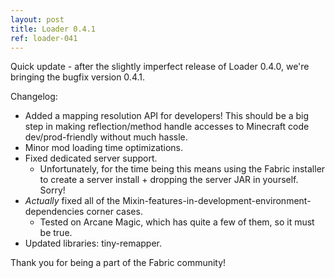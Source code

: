 ```yaml
---
layout: post
title: Loader 0.4.1
ref: loader-041
---
```

Quick update - after the slightly imperfect release of Loader 0.4.0, we're bringing the bugfix version 0.4.1.

Changelog:

  * Added a mapping resolution API for developers! This should be a big step in making reflection/method handle accesses to Minecraft code dev/prod-friendly without much hassle.
  * Minor mod loading time optimizations.
  * Fixed dedicated server support.
    * Unfortunately, for the time being this means using the Fabric installer to create a server install + dropping the server JAR in yourself. Sorry!
  * *Actually* fixed all of the Mixin-features-in-development-environment-dependencies corner cases.
    * Tested on Arcane Magic, which has quite a few of them, so it must be true.
  * Updated libraries: tiny-remapper.

Thank you for being a part of the Fabric community!
